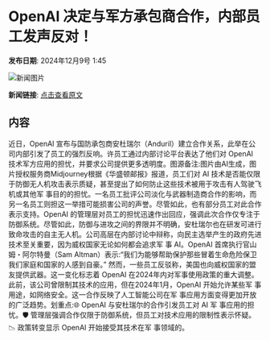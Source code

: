 # OpenAI 决定与军方承包商合作，内部员工发声反对！

**发布日期**: 2024年12月9号 1:45

![新闻图片](https://pic.chinaz.com/picmap/202306131355473164_2.jpg)

**新闻链接**: [点击查看原文](https://www.aibase.com/zh/news/13766)

## 内容

近日，OpenAI 宣布与国防承包商安杜瑞尔（Anduril）建立合作关系，此举在公司内部引发了员工的强烈反响。许员工通过内部讨论平台表达了他们对 OpenAI 技术军方应用的担忧，并要求公司提供更多透明度。图源备注:图片由AI生成，图片授权服务商Midjourney根据《华盛顿邮报》报道，员工们对 AI 技术是否能仅限于防御无人机攻击表示质疑，甚至提出了如何防止这些技术被用于攻击有人驾驶飞机或其他军 事目的的担忧。一名员工批评公司淡化与武器制造商合作的影响，而另一名员工则担这一举措可能损害公司的声誉。尽管如此，也有部分员工对此合作表示支持。OpenAI 的管理层对员工的担忧迅速作出回应，强调此次合作仅专注于防御系统。尽管如此，防御与进攻之间的界限并不明确，安杜瑞尔也在研发可进行致命攻击的自主无人机。公司高层在内部讨论中辩称，向民主选举产生的政府先进技术至关重要，因为威权国家无论如何都会追求军 事 AI。OpenAI 首席执行官山姆・阿尔特曼（Sam Altman）表示:“我们为能够帮助保护那些冒着生命危险保卫我们家庭和国家的人感到自豪。” 然而，一些员工反驳称，美国也向威权国家的盟友提供武器。这一变化标志着 OpenAI 在2024年内对军事使用政策的重大调整。此前，该公司曾限制其技术的应用，但在2024年1月，OpenAI 开始允许某些军 事用途，如网络安全。这一合作反映了人工智能公司在军 事应用方面变得更加开放的广泛趋势。划重点:🌐 OpenAI 与安杜瑞尔的合作引发员工对 AI 军 事应用的担忧。🛡️ 管理层强调合作仅限于防御系统，但员工对技术应用的限制性表示怀疑。📉 政策转变显示 OpenAI 开始接受其技术在军 事领域的。
